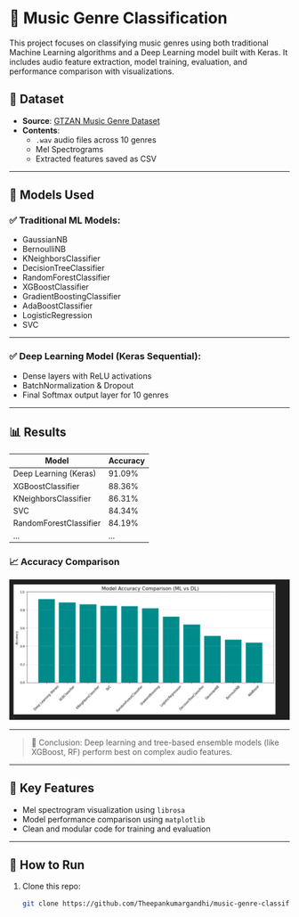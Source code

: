 # 🎵 Music Genre Classification

This project focuses on classifying music genres using both traditional Machine Learning algorithms and a Deep Learning model built with Keras. It includes audio feature extraction, model training, evaluation, and performance comparison with visualizations.

## 📁 Dataset

- **Source**: [GTZAN Music Genre Dataset](https://www.kaggle.com/datasets/andradaolteanu/gtzan-dataset-music-genre-classification)
- **Contents**:
  - `.wav` audio files across 10 genres
  - Mel Spectrograms
  - Extracted features saved as CSV
---
## 🧠 Models Used

### ✅ Traditional ML Models:
- GaussianNB
- BernoulliNB
- KNeighborsClassifier
- DecisionTreeClassifier
- RandomForestClassifier
- XGBoostClassifier
- GradientBoostingClassifier
- AdaBoostClassifier
- LogisticRegression
- SVC


---
### ✅ Deep Learning Model (Keras Sequential):
- Dense layers with ReLU activations
- BatchNormalization & Dropout
- Final Softmax output layer for 10 genres
---
## 📊 Results

| Model                   | Accuracy     |
|------------------------|--------------|
| Deep Learning (Keras)  | 91.09%       |
| XGBoostClassifier       | 88.36%       |
| KNeighborsClassifier    | 86.31%       |
| SVC                     | 84.34%       |
| RandomForestClassifier  | 84.19%       |
| ...                    | ...          |

### 📈 Accuracy Comparison

![Model Accuracy Comparison](model_comparison.png)

---

> 📌 Conclusion: Deep learning and tree-based ensemble models (like XGBoost, RF) perform best on complex audio features.
---
## 📌 Key Features

- Mel spectrogram visualization using `librosa`
- Model performance comparison using `matplotlib`
- Clean and modular code for training and evaluation
---
## 🚀 How to Run

1. Clone this repo:
   ```bash
   git clone https://github.com/Theepankumargandhi/music-genre-classification.git
 
